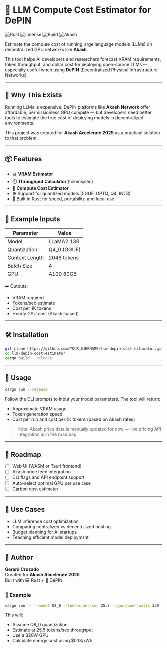 # 🧮 LLM Compute Cost Estimator for DePIN

![Rust](https://img.shields.io/badge/Rust-stable-orange?logo=rust)
![License](https://img.shields.io/github/license/YOUR_USERNAME/llm-depin-cost-estimator)
![Build](https://img.shields.io/badge/build-passing-brightgreen)
![Akash](https://img.shields.io/badge/depin-akash-red)

Estimate the compute cost of running large language models (LLMs) on decentralized GPU networks like **Akash**.

This tool helps AI developers and researchers forecast VRAM requirements, token throughput, and dollar cost for deploying open-source LLMs — especially useful when using **DePIN** (Decentralized Physical Infrastructure Networks).

---

## 🚀 Why This Exists

Running LLMs is expensive. DePIN platforms like **Akash Network** offer affordable, permissionless GPU compute — but developers need better tools to estimate the true cost of deploying models in decentralized environments.

This project was created for **Akash Accelerate 2025** as a practical solution to that problem.

---

## 📦 Features

- 📊 **VRAM Estimator**  
- ⏱️ **Throughput Calculator** (tokens/sec)  
- 💸 **Compute Cost Estimator**  
- ⚙️ Support for quantized models (GGUF, GPTQ, Q4, INT8)  
- 🦀 Built in Rust for speed, portability, and local use

---

## 📐 Example Inputs

| Parameter        | Value                |
|------------------|----------------------|
| Model            | LLaMA2 13B           |
| Quantization     | Q4_0 (GGUF)          |
| Context Length   | 2048 tokens          |
| Batch Size       | 4                    |
| GPU              | A100 80GB            |

➡️ Outputs:  
- VRAM required  
- Tokens/sec estimate  
- Cost per 1K tokens  
- Hourly GPU cost (Akash-based)

---

## 🛠️ Installation

```bash
git clone https://github.com/YOUR_USERNAME/llm-depin-cost-estimator.git
cd llm-depin-cost-estimator
cargo build --release
```

---

## 🧪 Usage

```bash
cargo run --release
```

Follow the CLI prompts to input your model parameters. The tool will return:

- Approximate VRAM usage  
- Token generation speed  
- Cost per run and cost per 1K tokens (based on Akash rates)

> Note: Akash price data is manually updated for now — live pricing API integration is in the roadmap.

---

## 🔮 Roadmap

- [ ] Web UI (WASM or Tauri frontend)  
- [ ] Akash price feed integration  
- [ ] CLI flags and API endpoint support  
- [ ] Auto-select optimal GPU per use case  
- [ ] Carbon cost estimator  

---

## 🧠 Use Cases

- LLM inference cost optimization  
- Comparing centralized vs decentralized hosting  
- Budget planning for AI startups  
- Teaching efficient model deployment  

---

## 🙌 Author

**Gerard Cruzado**  
Created for **Akash Accelerate 2025**  
Built with 💻 Rust + 🔗 DePIN

### 🔧 Example

```bash
cargo run -- --model Q8_0 --tokens-per-sec 25.5 --gpu-power-watts 320 --cost-per-kwh 0.13
```

This will:
- Assume Q8_0 quantization
- Estimate at 25.5 tokens/sec throughput
- Use a 320W GPU
- Calculate energy cost using $0.13/kWh
